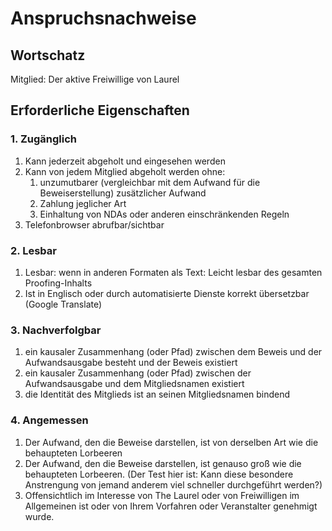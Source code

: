 # Anspruchsnachweise
## Wortschatz
Mitglied: Der aktive Freiwillige von Laurel

## Erforderliche Eigenschaften
### 1. Zugänglich
1. Kann jederzeit abgeholt und eingesehen werden
1. Kann von jedem Mitglied abgeholt werden ohne:
    1. unzumutbarer (vergleichbar mit dem Aufwand für die Beweiserstellung) zusätzlicher Aufwand
    1. Zahlung jeglicher Art
    1. Einhaltung von NDAs oder anderen einschränkenden Regeln
1. Telefonbrowser abrufbar/sichtbar
### 2. Lesbar
1. Lesbar: wenn in anderen Formaten als Text: Leicht lesbar des gesamten Proofing-Inhalts
1. Ist in Englisch oder durch automatisierte Dienste korrekt übersetzbar (Google Translate)
### 3. Nachverfolgbar
1. ein kausaler Zusammenhang (oder Pfad) zwischen dem Beweis und der Aufwandsausgabe besteht und der Beweis existiert
1. ein kausaler Zusammenhang (oder Pfad) zwischen der Aufwandsausgabe und dem Mitgliedsnamen existiert
1. die Identität des Mitglieds ist an seinen Mitgliedsnamen bindend
### 4. Angemessen
1. Der Aufwand, den die Beweise darstellen, ist von derselben Art wie die behaupteten Lorbeeren
1. Der Aufwand, den die Beweise darstellen, ist genauso groß wie die behaupteten Lorbeeren. (Der Test hier ist: Kann diese besondere Anstrengung von jemand anderem viel schneller durchgeführt werden?)
1. Offensichtlich im Interesse von The Laurel oder von Freiwilligen im Allgemeinen ist oder von Ihrem Vorfahren oder Veranstalter genehmigt wurde.